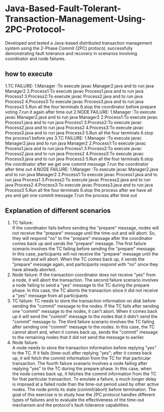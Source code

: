 # Java-Based-Fault-Tolerant-Transaction-Management-Using-2PC-Protocol-
Developed and tested a Java-based distributed transaction management system using the 2-Phase Commit (2PC) protocol, successfully demonstrating fault tolerance and recovery in scenarios involving coordinator and node failures. 
## how to execute 
1.TC FAILURE:
  1.Manager :To execute javac Manager2.java and to run java Manager2
  2.Process1:To execute javac Process1.java and to run java Process1
  3.Process2:To execute javac Process2.java and to run java Process2
  4.Process3:To execute javac Process3.java and to run java Process3
  5.Run all the four terminals
  6.stop the coordinator before prepare voting
  7.run it again after time out
2.NODE FAILURE: 
  1.Manager :To execute javac Manager2.java and to run java Manager2
  2.Process1:To execute javac Process1.java and to run java Process1
  3.Process2:To execute javac Process2.java and to run java Process2
  4.Process3:To execute javac Process3.java and to run java Process3
  5.Run all the four terminals
  6.stop the process1 before yes
3.TC FAILURE:
  1.Manager :To execute javac Manager2.java and to run java Manager2
  2.Process1:To execute javac Process1.java and to run java Process1
  3.Process2:To execute javac Process2.java and to run java Process2
  4.Process3:To execute javac Process3.java and to run java Process3
  5.Run all the four terminals
  6.stop the coordinator after we get one commit message
  7.run the coordinator after time out
4.NODE FAILURE:
  1.Manager :To execute javac Manager2.java and to run java Manager2
  2.Process1:To execute javac Process1.java and to run java Process1
  3.Process2:To execute javac Process2.java and to run java Process2
  4.Process3:To execute javac Process3.java and to run java Process3
  5.Run all the four terminals
  6.stop the process after we have all yes and get one commit message
  7.run the process after time out
  ## Explanation of different scenarios
01. TC failure:  
If the coordinator fails before sending the "prepare" message, nodes will not receive the "prepare" message until the time-out and will abort. So, they will respond "no" to the "prepare" message after the coordinator comes back up and sends the "prepare" message.
The first failure scenario involves the TC failing before sending the "prepare" message. In this case, participants will not receive the "prepare" message until the time-out and will abort. When the TC comes back up, it sends the "prepare" message again, and participants respond with "no" since they have already aborted.
02. Node failure: 
If the transaction coordinator does not receive "yes" from a node, it will abort the transaction.
The second failure scenario involves a node failing to send a "yes" message to the TC during the prepare phase. In this case, the TC aborts the transaction since it did not receive a "yes" message from all participants
03. TC failure: 
TC needs to store the transaction information on disk before sending the "commit" message to the nodes. If the TC fails after sending one "commit" message to the nodes, it can't abort. When it comes back up it will send the "commit" message to the nodes that it didn't send the "commit" message to.
The third failure scenario involves the TC failing after sending one "commit" message to the nodes. In this case, the TC cannot abort and, when it comes back up, sends the "commit" message to the remaining nodes that it did not send the message to earlier.
04. Node failure:  
A node needs to store the transaction information before replying "yes" to the TC. If it fails (time-out) after replying "yes"; after it comes back up, it will fetch the commit information from the TC for that particular transaction.
The fourth failure scenario involves a node failing after replying "yes" to the TC during the prepare phase. In this case, when the node comes back up, it fetches the commit information from the TC for that particular transaction.
To emulate a failure, a much longer delay is imposed at a failed node than the time-out period used by other active nodes. The node prints its state (commit/abort) before termination. The goal of this exercise is to study how the 2PC protocol handles different types of failures and to evaluate the effectiveness of the time-out mechanism and the protocol's fault-tolerance capabilities.




